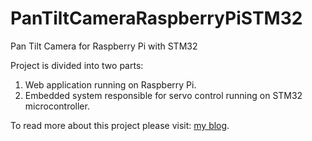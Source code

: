 # PanTiltCameraRaspberryPiSTM32
Pan Tilt Camera for Raspberry Pi with STM32

Project is divided into two parts:
1. Web application running on Raspberry Pi.
2. Embedded system responsible for servo control running on STM32 microcontroller.

To read more about this project please visit: [my blog](http://blog.domski.pl).
